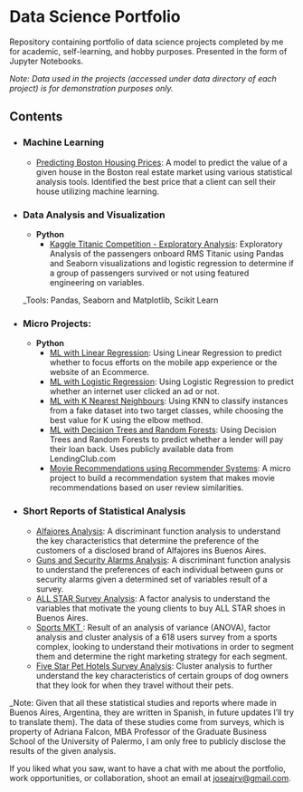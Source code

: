 ﻿# Data Science Portfolio
Repository containing portfolio of data science projects completed by me for academic, self-learning, and hobby purposes. Presented in the form of Jupyter Notebooks.

_Note: Data used in the projects (accessed under data directory of each project) is for demonstration purposes only._

## Contents

- ### Machine Learning

	- [Predicting Boston Housing Prices](https://github.com/joseajrv/ML/blob/master/Boston%20Scikit%20Learn/Boston%20Housing%20.ipynb): A model to predict the value of a given house in the Boston real estate market using various statistical analysis tools. Identified the best price that a client can sell their house utilizing machine learning.

- ### Data Analysis and Visualization
	- __Python__
		- [Kaggle Titanic Competition - Exploratory Analysis](https://github.com/joseajrv/ML/blob/master/Kaggle's%20Titanic%20Comp/Titanic%20Exploratory%20Cleaning%20and%20Prediction%20Data%20Analysis.ipynb): Exploratory Analysis of the passengers onboard RMS Titanic using Pandas and Seaborn visualizations and logistic regression to determine if a group of passengers survived or not using featured engineering on variables.
		
	_Tools: Pandas, Seaborn and Matplotlib, Scikit Learn

- ### Micro Projects: 

	- __Python__
		- [ML with Linear Regression](https://github.com/joseajrv/ML/blob/master/Ecommerce%20Project%20Exercise/Ecommerce%20Project%20Exercise.ipynb): Using Linear Regression to predict whether to focus efforts on the mobile app experience or the website of an Ecommerce.
		- [ML with Logistic Regression](https://github.com/joseajrv/ML/blob/master/Clicked%20on%20Ad%20Project/Logistic%20Regression%20Project%20.ipynb): Using Logistic Regression to predict whether an internet user clicked an ad or not.
		- [ML with K Nearest Neighbours](https://github.com/joseajrv/ML/blob/master/Unscaled%20data%20Project/KNN%20and%20scaling%20the%20data%20Project%201.ipynb): Using KNN to classify instances from a fake dataset into two target classes, while choosing the best value for K using the elbow method.
		- [ML with Decision Trees and Random Forests]( https://github.com/joseajrv/Data-Science-Portfolio/blob/master/Lending%20Club%20Project/Decision%20Trees%20and%20Random%20Forest%20Project%20.ipynb): Using Decision Trees and Random Forests to predict whether a lender will pay their loan back. Uses publicly available data from LendingClub.com
		- [Movie Recommendations using Recommender Systems](https://github.com): A micro project to build a recommendation system that makes movie recommendations based on user review similarities. 

- ### Short Reports of Statistical Analysis 
	- [Alfajores Analysis]( https://github.com/joseajrv/Data-Science-Portfolio/blob/master/Quantitative%20Methods/Mini%20Alfajores.md): A discriminant function analysis to understand the key characteristics that determine the preference of the customers of a disclosed brand of Alfajores ins Buenos Aires.
	- [Guns and Security Alarms Analysis]( https://github.com/joseajrv/Data-Science-Portfolio/blob/master/Quantitative%20Methods/armas%20y%20alarmas.md): A discriminant function analysis to understand the preferences of each individual between guns or security alarms given a determined set of variables result of a survey.
	- [ALL STAR Survey Analysis]( https://github.com/joseajrv/Data-Science-Portfolio/blob/master/Quantitative%20Methods/All%20star.md): A factor analysis to understand the variables that motivate the young clients to buy ALL STAR shoes in Buenos Aires.
	- [Sports MKT ]( https://github.com/joseajrv/Data-Science-Portfolio/blob/master/Quantitative%20Methods/MKT%20del%20deporte.md): Result of an analysis of variance (ANOVA), factor analysis and cluster analysis of a 618 users survey from a sports complex, looking to understand their motivations in order to segment them and determine the right marketing strategy for each segment.
	- [Five Star Pet Hotels Survey Analysis]( https://github.com/joseajrv/Data-Science-Portfolio/blob/master/Quantitative%20Methods/hoteles%20cinco%20estrellas.md): Cluster analysis to further understand the key characteristics of certain groups of dog owners that they look for when they travel without their pets.

_Note: Given that all these statistical studies and reports where made in Buenos Aires, Argentina, they are written in Spanish, in future updates I’ll try to translate them). The data of these studies come from surveys, which is property of Adriana Falcon, MBA Professor of the Graduate Business School of the University of Palermo, I am only free to publicly disclose the results of the given analysis.


If you liked what you saw, want to have a chat with me about the portfolio, work opportunities, or collaboration, shoot an email at joseajrv@gmail.com. 
